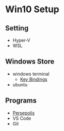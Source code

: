 # Win10 Setup

## Setting
- Hyper-V
- WSL

## Windows Store
- windows terminal
  - [Key Bindings](https://docs.microsoft.com/en-us/windows/terminal/customize-settings/key-bindings)
- ubuntu

## Programs
- [Persepolis](https://persepolisdm.github.io/)
- VS Code
- Git

